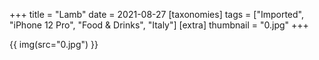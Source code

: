 +++
title = "Lamb"
date = 2021-08-27
[taxonomies]
tags = ["Imported", "iPhone 12 Pro", "Food & Drinks", "Italy"]
[extra]
thumbnail = "0.jpg"
+++

{{ img(src="0.jpg") }}
